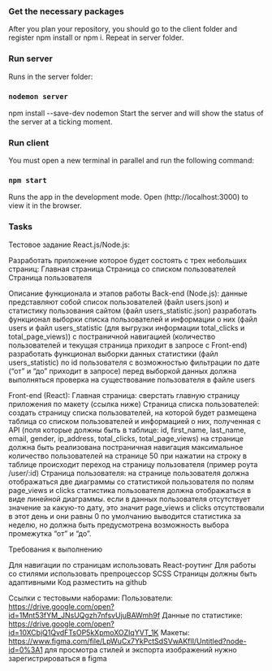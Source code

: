 ### Get the necessary packages

After you plan your repository, you should go to the client folder and register npm install or npm i.
Repeat in server folder.

### Run server

Runs in the server folder:

### `nodemon server`

npm install --save-dev nodemon
Start the server and will show the status of the server at a ticking moment.

### Run client

You must open a new terminal in parallel and run the following command:

### `npm start`

Runs the app in the development mode.
Open (http://localhost:3000) to view it in the browser.


### Tasks

Тестовое задание React.js/Node.js:

Разработать приложение которое будет состоять с трех небольших страниц:
Главная страница
Страница со списком пользователей
Страница пользователя 

Описание функционала и этапов работы
Back-end (Node.js):
данные представляют собой список пользователей (файл users.json) и статистику пользования сайтом (файл users_statistic.json)
разработать функционал выборки списка пользователей и информации о них (файл users и файл users_statistic (для выгрузки информации total_clicks и total_page_views)) с постраничной навигацией (количество пользователей и текущая страница приходит в запросе с Front-end)
разработать функционал выборки данных статистики (файл users_statistic) по id пользователя с возможностью фильтрации по дате (“от” и “до” приходит в запросе)
перед выборкой данных должна выполняться проверка на существование пользователя в файле users

Front-end (React):
Главная страница:
сверстать главную страницу приложения по макету (ссылка ниже)
Страница списка пользователей:
создать страницу списка пользователей, на которой будет размещена таблица со списком пользователей и информацией о них, полученная с API (поля которые должны быть в таблице: id, first_name, last_name, email, gender, ip_address, total_clicks, total_page_views)
на странице должна быть реализована постраничная навигация
максимальное количество пользователей на странице 50
при нажатии на строку в таблице происходит переход на страницу пользователя (пример роута /user/:id) 
Страница пользователя:
на странице пользователя должна отображаться две диаграммы со статистикой пользователя по полям page_views и clicks
статистика пользователя должна отображаться в виде линейной диаграммы.
если в данных пользователя отсутствует значение за какую-то дату, это значит page_views и clicks отсутствовали в этот день и они равны 0
по умолчанию выводится статистика за неделю, но должна быть предусмотрена возможность выбора промежутка “от” и “до”.





Требования к выполнению

Для навигации по страницам использовать React-роутинг
Для работы со стилями использовать препроцессор SCSS
Страницы должны быть адаптивными
Код разместить на github

Ссылки с тестовыми наборами:
Пользователи: 
https://drive.google.com/open?id=1Mnt53fYM_JNsUQgzh7nfsvUjuBAWmh9f
Данные по статистике: 
https://drive.google.com/open?id=10XCbjQ1QvdFTsOP5kXpmoXOZIqYVT_1K
Макеты:
https://www.figma.com/file/LpWuCx7YkPctSdSVwAKflI/Untitled?node-id=0%3A1
для просмотра стилей и экспорта изображений нужно зарегистрироваться в figma



